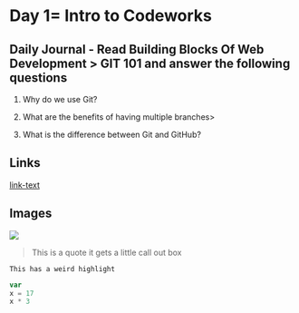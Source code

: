 # Day 1= Intro to Codeworks

## Daily Journal - Read Building Blocks Of Web Development > GIT 101 and answer the following questions

1. Why do we use Git?

2. What are the benefits of having multiple branches>

3. What is the difference between Git and GitHub?

## Links
<!-- example of linking HTML -->
[link-text](hhtps://google.com)

## Images 
<!-- example how to link image-->
![](https://placehold.it/200x200)

>This is a quote it gets a little call out box

`This has a weird highlight`

``` javascript
var 
x = 17
x * 3
```

